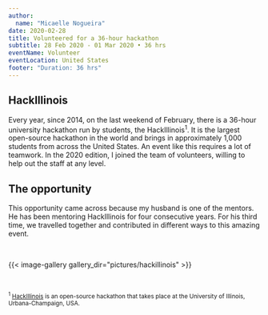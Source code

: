 ```yaml
---
author:
  name: "Micaelle Nogueira"
date: 2020-02-28
title: Volunteered for a 36-hour hackathon
subtitle: 28 Feb 2020 - 01 Mar 2020 • 36 hrs
eventName: Volunteer
eventLocation: United States
footer: "Duration: 36 hrs"
---
```


## HackIllinois

Every year, since 2014, on the last weekend of February, there is a 36-hour university hackathon run by students, the HackIllinois<sup>1</sup>. It is the largest open-source hackathon in the world and brings in approximately 1,000 students from across the United States. An event like this requires a lot of teamwork. In the 2020 edition, I joined the team of volunteers, willing to help out the staff at any level.

## The opportunity

This opportunity came across because my husband is one of the mentors. He has been mentoring HackIllinois for four consecutive years. For his third time, we travelled together and contributed in different ways to this amazing event.

<br/>

{{< image-gallery gallery_dir="pictures/hackillinois" >}}

<br/>

<small><sup>1</sup> [HackIllinois](https://2020.hackillinois.org/) is an open-source hackathon that takes place at the University of Illinois, Urbana-Champaign, USA. </small>